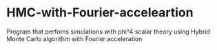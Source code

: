 # HMC-with-Fourier-acceleartion
Program that perfoms simulations with phi^4 scalar theory using Hybrid Monte Carlo algorithm with Fourier acceleration 
